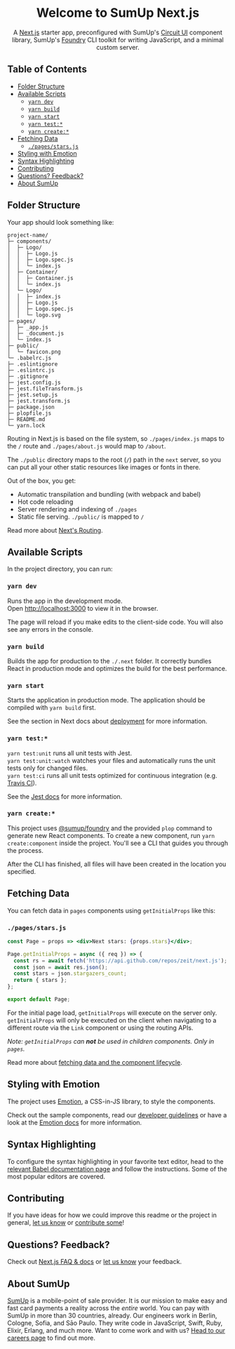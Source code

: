 <div align="center">

# Welcome to SumUp Next.js <!-- omit in toc -->

A [Next.js](https://github.com/zeit/next.js/) starter app, preconfigured with SumUp's [Circuit UI](https://www.npmjs.com/package/@sumup/circuit-ui) component library, SumUp's [Foundry](https://www.npmjs.com/package/@sumup/foundry) CLI toolkit for writing JavaScript, and a minimal custom server.

</div>

## Table of Contents <!-- omit in toc -->

- [Folder Structure](#folder-structure)
- [Available Scripts](#available-scripts)
  - [`yarn dev`](#yarn-dev)
  - [`yarn build`](#yarn-build)
  - [`yarn start`](#yarn-start)
  - [`yarn test:*`](#yarn-test)
  - [`yarn create:*`](#yarn-create)
- [Fetching Data](#fetching-data)
  - [`./pages/stars.js`](#pagesstarsjs)
- [Styling with Emotion](#styling-with-emotion)
- [Syntax Highlighting](#syntax-highlighting)
- [Contributing](#contributing)
- [Questions? Feedback?](#questions-feedback)
- [About SumUp](#about-sumup)

## Folder Structure

Your app should look something like:

```
project-name/
├─ components/
│  ├─ Logo/
│  │  ├─ Logo.js
│  │  ├─ Logo.spec.js
│  │  └─ index.js
│  ├─ Container/
│  │  ├─ Container.js
│  │  └─ index.js
│  └─ Logo/
│  │  ├─ index.js
│  │  ├─ Logo.js
│  │  ├─ Logo.spec.js
│  │  └─ logo.svg
├─ pages/
│  ├─ _app.js
│  ├─ _document.js
│  └─ index.js
├─ public/
│  └─ favicon.png
└─ .babelrc.js
├─ .eslintignore
├─ .eslintrc.js
├─ .gitignore
├─ jest.config.js
├─ jest.fileTransform.js
├─ jest.setup.js
├─ jest.transform.js
├─ package.json
├─ plopfile.js
├─ README.md
└─ yarn.lock
```

Routing in Next.js is based on the file system, so `./pages/index.js` maps to the `/` route and `./pages/about.js` would map to `/about`.

The `./public` directory maps to the root (`/`) path in the `next` server, so you can put all your other static resources like images or fonts in there.

Out of the box, you get:

- Automatic transpilation and bundling (with webpack and babel)
- Hot code reloading
- Server rendering and indexing of `./pages`
- Static file serving. `./public/` is mapped to `/`

Read more about [Next's Routing](https://github.com/zeit/next.js#routing).

## Available Scripts

In the project directory, you can run:

### `yarn dev`

Runs the app in the development mode.<br>
Open [http://localhost:3000](http://localhost:3000) to view it in the browser.

The page will reload if you make edits to the client-side code. You will also see any errors in the console.

### `yarn build`

Builds the app for production to the `./.next` folder. It correctly bundles React in production mode and optimizes the build for the best performance.

### `yarn start`

Starts the application in production mode. The application should be compiled with `yarn build` first.

See the section in Next docs about [deployment](https://github.com/zeit/next.js/wiki/Deployment) for more information.

### `yarn test:*`

`yarn test:unit` runs all unit tests with Jest.<br>
`yarn test:unit:watch` watches your files and automatically runs the unit tests only for changed files.<br>
`yarn test:ci` runs all unit tests optimized for continuous integration (e.g. [Travis CI](https://travis-ci.org/)).

See the [Jest docs](https://facebook.github.io/jest/docs/en/tutorial-react.html) for more information.

### `yarn create:*`

This project uses [@sumup/foundry](https://www.npmjs.com/package/@sumup/foundry) and the provided `plop` command to generate new React components. To create a new component, run `yarn create:component` inside the project. You'll see a CLI that guides you through the process.

After the CLI has finished, all files will have been created in the location you specified.

## Fetching Data

You can fetch data in `pages` components using `getInitialProps` like this:

### `./pages/stars.js`

```jsx
const Page = props => <div>Next stars: {props.stars}</div>;

Page.getInitialProps = async ({ req }) => {
  const rs = await fetch('https://api.github.com/repos/zeit/next.js');
  const json = await res.json();
  const stars = json.stargazers_count;
  return { stars };
};

export default Page;
```

For the initial page load, `getInitialProps` will execute on the server only. `getInitialProps` will only be executed on the client when navigating to a different route via the `Link` component or using the routing APIs.

_Note: `getInitialProps` can **not** be used in children components. Only in `pages`._

Read more about [fetching data and the component lifecycle](https://github.com/zeit/next.js#fetching-data-and-component-lifecycle).

## Styling with Emotion

The project uses [Emotion](https://emotion.sh/), a CSS-in-JS library, to style the components.

Check out the sample components, read our [developer guidelines](https://sumupteam.atlassian.net/wiki/spaces/DEV/pages/223871058/Circuit+UI+Developer+guide) or have a look at the [Emotion docs](https://emotion.sh/docs/introduction) for more information.

## Syntax Highlighting

To configure the syntax highlighting in your favorite text editor, head to the [relevant Babel documentation page](https://babeljs.io/docs/editors) and follow the instructions. Some of the most popular editors are covered.

## Contributing

If you have ideas for how we could improve this readme or the project in general, [let us know](https://github.com/sumup/create-sumup-next-app/issues) or [contribute some](https://github.com/sumup/create-sumup-next-app/edit/main/template/README.md)!

## Questions? Feedback?

Check out [Next.js FAQ & docs](https://github.com/zeit/next.js#faq) or [let us know](https://github.com/sumup/create-sumup-next-app/issues) your feedback.

## About SumUp

[SumUp](https://sumup.com) is a mobile-point of sale provider. It is our mission to make easy and fast card payments a reality across the _entire_ world. You can pay with SumUp in more than 30 countries, already. Our engineers work in Berlin, Cologne, Sofia, and Sāo Paulo. They write code in JavaScript, Swift, Ruby, Elixir, Erlang, and much more. Want to come work and with us? [Head to our careers page](https://sumup.com/careers) to find out more.
